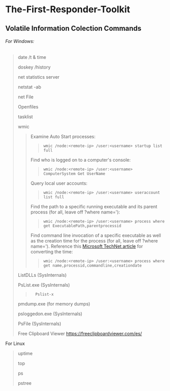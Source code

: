 # The-First-Responder-Toolkit



## Volatile Information Colection Commands

###### For Windows:
> date /t & time
> 
>doskey /history
> 
>net statistics server
> 
>netstat -ab
>
>net File
>
>Openfiles
>
>tasklist
>
>wmic
>>Examine Auto Start processes:
>>>     wmic /node:<remote-ip> /user:<username> startup list full
>>
>>Find who is logged on to a computer's console:
>>>     wmic /node:<remote-ip> /user:<username> ComputerSystem Get UserName
>>
>>Query local user accounts:
>>>     wmic /node:<remote-ip> /user:<username> useraccount list full
>>
>>Find the path to a specific running executable and its parent process (for all, leave off ?where name='):
>>>     wmic /node:<remote-ip> /user:<username> process where get ExecutablePath,parentprocessid
>>
>>Find command line invocation of a specific executable as well as the creation time for the process (for all, leave off ?where name='). Reference this [Microsoft TechNet article](https://docs.microsoft.com/en-us/previous-versions/tn-archive/ee156576(v=technet.10)?redirectedfrom=MSDN) for converting the time:
>>>     wmic /node:<remote-ip> /user:<username> process where get name,processid,commandline,creationdate
>>
>>
>>>
>>
>>
>>>
>>
>>
>>>
>>
>>
>>>
>>
>>
>>>
>ListDLLs (SysInternals)
>
>PsList.exe (SysInternals)
>>       Pslist-x
>
>pmdump.exe (for memory dumps)
>
>psloggedon.exe (SysInternals)
>
>PsFile (SysInternals)
>
>Free Clipboard Viewer https://freeclipboardviewer.com/es/
>
>
>

For Linux
>uptime
>
>top
>
>ps
>
>pstree
>
>
